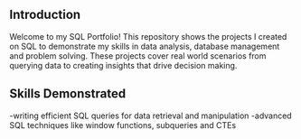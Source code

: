 ## Introduction 
Welcome to my SQL Portfolio! 
This repository shows the projects I created on SQL to demonstrate my skills in data analysis, database management and problem solving.
These projects cover real world scenarios from querying data to creating insights that drive decision making.
## Skills Demonstrated 
-writing efficient SQL queries for data retrieval and manipulation 
-advanced SQL techniques like window functions, subqueries and CTEs

